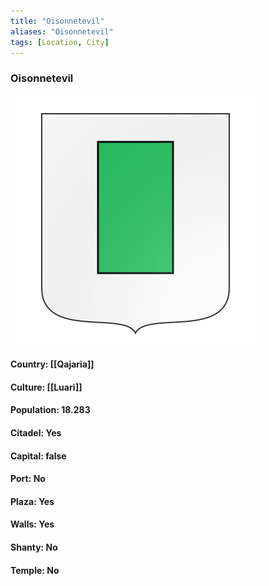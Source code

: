 ```yaml
---
title: "Oisonnetevil"
aliases: "Oisonnetevil"
tags: [Location, City]
---
```

### Oisonnetevil
![](attachment/ebac8ce632857d745307b28dd7bae438.svg)

#### Country: [[Qajaria]]

#### Culture: [[Luari]]

#### Population: 18.283

#### Citadel: Yes

#### Capital: false

#### Port: No

#### Plaza: Yes

#### Walls: Yes

#### Shanty: No

#### Temple: No

